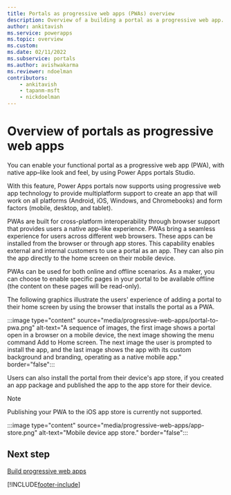 ```yaml
---
title: Portals as progressive web apps (PWAs) overview
description: Overview of a building a portal as a progressive web app.
author: ankitavish
ms.service: powerapps
ms.topic: overview
ms.custom: 
ms.date: 02/11/2022
ms.subservice: portals
ms.author: avishwakarma
ms.reviewer: ndoelman
contributors:
    - ankitavish
    - tapanm-msft
    - nickdoelman
---
```


# Overview of portals as progressive web apps

You can enable your functional portal as a progressive web app (PWA), with native app–like look and feel, by using Power Apps portals Studio.

With this feature, Power Apps portals now supports using progressive web app technology to provide multiplatform support to create an app that will work on all platforms (Android, iOS, Windows, and Chromebooks) and form factors (mobile, desktop, and tablet).

PWAs are built for cross-platform interoperability through browser support that provides users a native app–like experience. PWAs bring a seamless experience for users across different web browsers. These apps can be installed from the browser or through app stores. This capability enables external and internal customers to use a portal as an app. They can also pin the app directly to the home screen on their mobile device.

PWAs can be used for both online and offline scenarios. As a maker, you can choose to enable specific pages in your portal to be available offline (the content on these pages will be read-only).

The following graphics illustrate the users' experience of adding a portal to their home screen by using the browser that installs the portal as a PWA.

:::image type="content" source="media/progressive-web-apps/portal-to-pwa.png" alt-text="A sequence of images, the first image shows a portal open in a browser on a mobile device, the next image showing the menu command Add to Home screen. The next image the user is prompted to install the app, and the last image shows the app with its custom background and branding, operating as a native mobile app." border="false":::

Users can also install the portal from their device's app store, if you created an app package and published the app to the app store for their device.

> [!Note]
> Publishing your PWA to the iOS app store is currently not supported.

:::image type="content" source="media/progressive-web-apps/app-store.png" alt-text="Mobile device app store." border="false":::

## Next step

[Build progressive web apps](build-progressive-web-apps.md)

[!INCLUDE[footer-include](../../includes/footer-banner.md)]